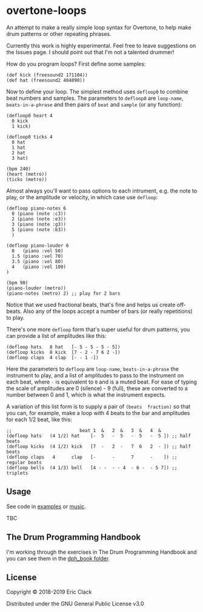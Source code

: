 # overtone-loops

An attempt to make a really simple loop syntax for Overtone, to help make drum patterns or other repeating phrases.

Currently this work is highly experimental. Feel free to leave suggestions on the Issues page. I should point out that I'm not a talented drummer!

How do you program loops? First define some samples:

```
(def kick (freesound2 171104))
(def hat (freesound2 404890))
```

Now to define your loop. The simplest method uses `defloop0` to combine beat numbers and samples. The parameters to `defloop0` are `loop-name`, `beats-in-a-phrase` and then pairs of `beat` and `sample` (or any function):

```
(defloop0 heart 4
  0 kick
  1 kick)

(defloop0 ticks 4
  0 hat
  1 hat
  2 hat
  3 hat)

(bpm 240)
(heart (metro))
(ticks (metro))
```

Almost always you'll want to pass options to each intrument, e.g. the note to play, or the amplitude or velocity, in which case use `defloop`:

```
(defloop piano-notes 6
  0 (piano (note :c3))
  2 (piano (note :e3))
  3 (piano (note :g3))
  5 (piano (note :b3))
  )

(defloop piano-louder 6
  0   (piano :vel 50)
  1.5 (piano :vel 70)
  3.5 (piano :vel 80)
  4   (piano :vel 100)
)

(bpm 90)
(piano-louder (metro))
(piano-notes (metro) 2) ;; play for 2 bars
```

Notice that we used fractional beats, that's fine and helps us create off-beats. Also any of the loops accept a number of bars (or really repetitions) to play.

There's one more `defloop` form that's super useful for drum patterns, you can provide a list of amplitudes like this:

```
(defloop hats   8 hat   [- 5 - 5 - 5 - 5])
(defloop kicks  8 kick  [7 - 2 - 7 6 2 -])
(defloop claps  4 clap  [- - 1 -])
```

Here the parameters to `defloop` are `loop-name`, `beats-in-a-phrase` the instrument to play, and a list of amplitudes to pass to the instrument on each beat, where `-` is equivalent to `0` and is a muted beat. For ease of typing the scale of amplitudes are 0 (silence) - 9 (full), these are converted to a number between 0 and 1, which is what the instrument expects. 

A variation of this list form is to supply a pair of `(beats  fraction)` so that you can, for example, make a loop with 4 beats to the bar and amplitudes for each 1/2 beat, like this:

```
;;                         beat 1  &   2  &   3  &   4  &
(defloop hats   (4 1/2) hat    [-  5   -  5   -  5   -  5 ]) ;; half beats
(defloop kicks  (4 1/2) kick   [7  -   2  -   7  6   2  - ]) ;; half beats
(defloop claps   4      clap   [-      -      7      -    ]) ;; regular beats
(defloop bells  (4 1/3) bell   [4 - -  - - 4  - 6 -  - 5 7]) ;; triplets
```

## Usage

See code in [examples](src/overtone_loops/examples) or [music](src/overtone_loops/music).

TBC

## The Drum Programming Handbook

I'm working through the exercises in The Drum Programming Handbook and you can see them in the [dph_book folder](src/overtone_loops/dph_book).

## License

Copyright © 2018-2019 Eric Clack

Distributed under the GNU General Public License v3.0
